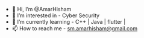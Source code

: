 - 👋 Hi, I’m @AmarHisham
- 👀 I’m interested in - Cyber Security
- 🌱 I’m currently learning - C++ | Java | flutter | 
- 📫 How to reach me - sm.amarhisham@gmail.com

<!---
AmarHisham/AmarHisham is a ✨ special ✨ repository because its `README.md` (this file) appears on your GitHub profile.
You can click the Preview link to take a look at your changes.
--->

